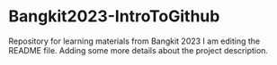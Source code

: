 # Bangkit2023-IntroToGithub
Repository for learning materials from Bangkit 2023
I am editing the README file. Adding some more details about the project description.
